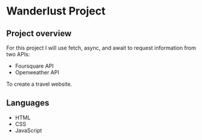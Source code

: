 # Wanderlust Project

## Project overview

For this project I will use fetch, async, and await to request information from two APIs:

* Foursquare API 
* Openweather API

To create a travel website.

## Languages

* HTML
* CSS
* JavaScript

 
